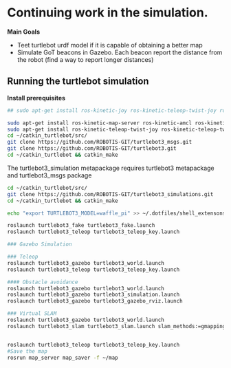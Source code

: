 # Continuing work in the simulation.

**Main Goals**
 - Teet turtlebot urdf model if it is capable of obtaining a better map
 - Simulate GoT beacons in Gazebo. Each beacon report the distance from the robot (find a way to report longer distances)

 
## Running the turtlebot simulation


**Install prerequisites**
```bash
## sudo apt-get install ros-kinetic-joy ros-kinetic-teleop-twist-joy ros-kinetic-teleop-twist-keyboard ros-kinetic-laser-proc ros-kinetic-rgbd-launch ros-kinetic-depthimage-to-laserscan ros-kinetic-rosserial-arduino ros-kinetic-rosserial-python ros-kinetic-rosserial-server ros-kinetic-rosserial-client ros-kinetic-rosserial-msgs ros-kinetic-urdf ros-kinetic-xacro ros-kinetic-compressed-image-transport ros-kinetic-rqt-image-view ros-kinetic-gmapping ros-kinetic-interactive-markers

sudo apt-get install ros-kinetic-map-server ros-kinetic-amcl ros-kinetic-move-base ros-kinetic-navigation
sudo apt-get install ros-kinetic-teleop-twist-joy ros-kinetic-teleop-twist-keyboard ros-kinetic-urdf ros-kinetic-xacro ros-kinetic-hector-mapping
cd ~/catkin_turtlebot/src/
git clone https://github.com/ROBOTIS-GIT/turtlebot3_msgs.git
git clone https://github.com/ROBOTIS-GIT/turtlebot3.git
cd ~/catkin_turtlebot && catkin_make
```

The turtlebot3_simulation metapackage requires turtlebot3 metapackage and turtlebot3_msgs package

```bash
cd ~/catkin_turtlebot/src/
git clone https://github.com/ROBOTIS-GIT/turtlebot3_simulations.git
cd ~/catkin_turtlebot && catkin_make

echo "export TURTLEBOT3_MODEL=waffle_pi" >> ~/.dotfiles/shell_extensons/ros

roslaunch turtlebot3_fake turtlebot3_fake.launch
roslaunch turtlebot3_teleop turtlebot3_teleop_key.launch

### Gazebo Simulation

### Teleop
roslaunch turtlebot3_gazebo turtlebot3_world.launch
roslaunch turtlebot3_teleop turtlebot3_teleop_key.launch

#### Obstacle avoidance
roslaunch turtlebot3_gazebo turtlebot3_world.launch
roslaunch turtlebot3_gazebo turtlebot3_simulation.launch
roslaunch turtlebot3_gazebo turtlebot3_gazebo_rviz.launch

### Virtual SLAM
roslaunch turtlebot3_gazebo turtlebot3_world.launch
roslaunch turtlebot3_slam turtlebot3_slam.launch slam_methods:=gmapping


roslaunch turtlebot3_teleop turtlebot3_teleop_key.launch
#Save the map
rosrun map_server map_saver -f ~/map

```
